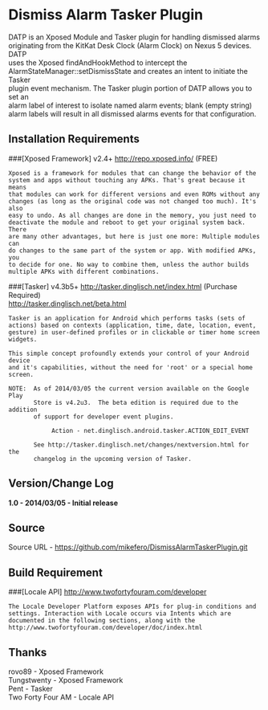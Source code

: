 Dismiss Alarm Tasker Plugin
========================================
DATP is an Xposed Module and Tasker plugin for handling dismissed alarms  
originating from the KitKat Desk Clock (Alarm Clock) on Nexus 5 devices.  DATP  
uses the Xposed findAndHookMethod to intercept the  
AlarmStateManager::setDismissState and creates an intent to initiate the Tasker  
plugin event mechanism.  The Tasker plugin portion of DATP allows you to set an  
alarm label of interest to isolate named alarm events; blank (empty string)  
alarm labels will result in all dismissed alarms events for that configuration.  

Installation Requirements
----------------------------------------

###[Xposed Framework] v2.4+
http://repo.xposed.info/ (FREE)
 
    Xposed is a framework for modules that can change the behavior of the
    system and apps without touching any APKs. That's great because it means
    that modules can work for different versions and even ROMs without any
    changes (as long as the original code was not changed too much). It's also
    easy to undo. As all changes are done in the memory, you just need to
    deactivate the module and reboot to get your original system back. There
    are many other advantages, but here is just one more: Multiple modules can
    do changes to the same part of the system or app. With modified APKs, you
    to decide for one. No way to combine them, unless the author builds
    multiple APKs with different combinations.

###[Tasker] v4.3b5+
http://tasker.dinglisch.net/index.html (Purchase Required)  
http://tasker.dinglisch.net/beta.html

    Tasker is an application for Android which performs tasks (sets of
    actions) based on contexts (application, time, date, location, event,
    gesture) in user-defined profiles or in clickable or timer home screen
    widgets.

    This simple concept profoundly extends your control of your Android device
    and it's capabilities, without the need for 'root' or a special home
    screen.
     
    NOTE:  As of 2014/03/05 the current version available on the Google Play
           Store is v4.2u3.  The beta edition is required due to the addition
           of support for developer event plugins.
            
                Action - net.dinglisch.android.tasker.ACTION_EDIT_EVENT
            
           See http://tasker.dinglisch.net/changes/nextversion.html for the
           changelog in the upcoming version of Tasker.

Version/Change Log
----------------------------------------
**1.0 - 2014/03/05 - Initial release**

Source
----------------------------------------
Source URL - https://github.com/mikefero/DismissAlarmTaskerPlugin.git

Build Requirement
----------------------------------------

###[Locale API]
http://www.twofortyfouram.com/developer
  
    The Locale Developer Platform exposes APIs for plug-in conditions and
    settings. Interaction with Locale occurs via Intents which are
    documented in the following sections, along with the
    http://www.twofortyfouram.com/developer/doc/index.html

Thanks
----------------------------------------
rovo89 - Xposed Framework  
Tungstwenty - Xposed Framework  
Pent - Tasker  
Two Forty Four AM - Locale API  
